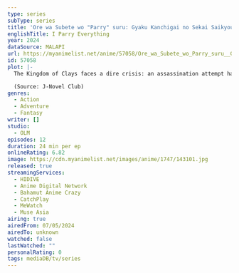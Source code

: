 ```yaml
---
type: series
subType: series
title: 'Ore wa Subete wo "Parry" suru: Gyaku Kanchigai no Sekai Saikyou wa Boukensha ni Naritai'
englishTitle: I Parry Everything
year: 2024
dataSource: MALAPI
url: https://myanimelist.net/anime/57058/Ore_wa_Subete_wo_Parry_suru__Gyaku_Kanchigai_no_Sekai_Saikyou_wa_Boukensha_ni_Naritai
id: 57058
plot: |-
  The Kingdom of Clays faces a dire crisis: an assassination attempt has just been made on its own Princess Lynneburg, and its neighboring countries eye the aftermath like starving vultures, plotting the Kingdom's downfall. The ensuing conflict will shape the face of the continent for centuries to come...but Noor doesn't have a clue about any of that! Having freshly arrived at the royal capital after over a decade of rigorous, isolated training at his mountain home, he's dead set on achieving his childhood dream of becoming an adventurer, even if the only skills he possesses are useless ones. Sure, he can "Parry" thousands of swords in the span of a single breath, but everybody knows you need more than that if you want to be an adventurer! Our hero's road to making his dream come true will be long(?) and arduous(?)—but if there's one thing Noor's not afraid of, it's some good ol' fashioned hard work!

  (Source: J-Novel Club)
genres:
  - Action
  - Adventure
  - Fantasy
writer: []
studio:
  - OLM
episodes: 12
duration: 24 min per ep
onlineRating: 6.82
image: https://cdn.myanimelist.net/images/anime/1747/143101.jpg
released: true
streamingServices:
  - HIDIVE
  - Anime Digital Network
  - Bahamut Anime Crazy
  - CatchPlay
  - MeWatch
  - Muse Asia
airing: true
airedFrom: 07/05/2024
airedTo: unknown
watched: false
lastWatched: ""
personalRating: 0
tags: mediaDB/tv/series
---
```


